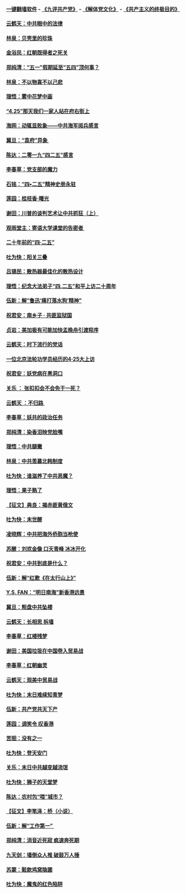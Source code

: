 #### [一键翻墙软件](https://github.com/gfw-breaker/nogfw/blob/master/README.md?t=04291238) -  [《九评共产党》](https://github.com/gfw-breaker/9ping.md?t=04291238) - [《解体党文化》](https://github.com/gfw-breaker/jtdwh.md?t=04291238) - [《共产主义的终极目的》](https://github.com/gfw-breaker/gczydzjmd.md?t=04291238)

#### [云鹤天：中共眼中的法律](../pages/nsc993/n11221943.md?t=04291238) 

#### [林泉：贝壳里的珍珠](../pages/nsc993/n11217073.md?t=04291238) 

#### [金浴凤：红朝既得者之死关](../pages/nsc993/n11217063.md?t=04291238) 

#### [郑纯清：“五一”假期延至“五四”顶何事？](../pages/nsc993/n11217000.md?t=04291238) 

#### [林泉：不以物喜不以己悲](../pages/nsc993/n11216987.md?t=04291238) 

#### [理悟：雾中花梦中画](../pages/nsc993/n11213846.md?t=04291238) 

#### [“4.25”那天我们一家人站在府右街上](../pages/nsc993/n11210435.md?t=04291238) 

#### [海网：动辄显败象——中共海军阅兵感言](../pages/nsc993/n11212147.md?t=04291238) 

#### [冀旦：“袁府”异象 ](../pages/nsc993/n11211996.md?t=04291238) 

#### [陈达：二零一九“四二五”感言](../pages/nsc993/n11211971.md?t=04291238) 

#### [李春草：党支部的魔力](../pages/nsc993/n11211722.md?t=04291238) 

#### [石铭：“四•二五”精神史册永驻](../pages/nsc993/n11210585.md?t=04291238) 

#### [莲园：桂枝香‧曙光](../pages/nsc993/n11210371.md?t=04291238) 

#### [谢田：川普的谈判艺术让中共抓狂（上）](../pages/nsc993/n11209038.md?t=04291238) 

#### [观雨堂主：寄语大学课堂的告密者 ](../pages/nsc993/n11209062.md?t=04291238) 

#### [二十年前的“四·二五”](../pages/nsc993/n11207639.md?t=04291238) 

#### [吐为快：阳关三叠](../pages/nsc993/n11207152.md?t=04291238) 

#### [吕锡民：散热器最佳化的散热设计](../pages/nsc993/n11206294.md?t=04291238) 

#### [理悟：纪念大法弟子“四.二五”和平上访二十周年](../pages/nsc993/n11206269.md?t=04291238) 

#### [伍新：解“鲁迅‘痛打落水狗’精神”](../pages/nsc993/n11206208.md?t=04291238) 

#### [祝君安：南乡子 · 共匪监狱国](../pages/nsc993/n11203831.md?t=04291238) 

#### [贞岩：美加极有可能加快孟晚舟引渡程序](../pages/nsc993/n11203705.md?t=04291238) 

#### [云鹤天：时下流行的党话](../pages/nsc993/n11203254.md?t=04291238) 

#### [一位北京法轮功学员经历的4·25大上访](../pages/nsc993/n11203160.md?t=04291238) 

#### [祝君安：妖党病在黑洞口](../pages/nsc993/n11201449.md?t=04291238) 

#### [关乐 ： 张扣扣会不会免于一死？](../pages/nsc993/n11201363.md?t=04291238) 

#### [云鹤天 ：不归路 ](../pages/nsc993/n11201359.md?t=04291238) 

#### [李春草：妖共的政治任务](../pages/nsc993/n11199926.md?t=04291238) 

#### [郑纯清：染香泪映党脸嘴](../pages/nsc993/n11199911.md?t=04291238) 

#### [理悟：中共腿撇](../pages/nsc993/n11199727.md?t=04291238) 

#### [林泉：中共羡慕北韩制度](../pages/nsc993/n11199776.md?t=04291238) 

#### [吐为快：谁滋养了中共恶魔？](../pages/nsc993/n11199706.md?t=04291238) 

#### [理悟：果子熟了](../pages/nsc993/n11196774.md?t=04291238) 

#### [【征文】典良：揭赤匪黄俄文](../pages/nsc993/n11195773.md?t=04291238) 

#### [吐为快：末世醒](../pages/nsc993/n11196757.md?t=04291238) 

#### [凌晓辉：中共把海外侨胞当枪使](../pages/nsc993/n11195270.md?t=04291238) 

#### [苏醒：刘欢金像 口天青峰 冰冰开化](../pages/nsc993/n11194046.md?t=04291238) 

#### [祝君安：中共到底是什么？](../pages/nsc993/n11193828.md?t=04291238) 

#### [伍新：解“红歌《在太行山上》”](../pages/nsc993/n11193680.md?t=04291238) 

#### [Y.S. FAN：“明日南海”新香港远景](../pages/nsc993/n11189809.md?t=04291238) 

#### [冀旦：粗盘中共坠楼](../pages/nsc993/n11188872.md?t=04291238) 

#### [云鹤天：长相思 拆墙](../pages/nsc993/n11187494.md?t=04291238) 

#### [李春草：红楼残梦](../pages/nsc993/n11187468.md?t=04291238) 

#### [谢田：美国垃圾在中国卷入贸易战](../pages/nsc993/n11184083.md?t=04291238) 

#### [李春草：红朝幽灵](../pages/nsc993/n11186717.md?t=04291238) 

#### [云鹤天：观美中贸易战](../pages/nsc993/n11184252.md?t=04291238) 

#### [吐为快：末日难续知青梦](../pages/nsc993/n11183957.md?t=04291238) 

#### [伍新：共产党共天下产](../pages/nsc993/n11183941.md?t=04291238) 

#### [莲园：调笑令 叹香港](../pages/nsc993/n11183930.md?t=04291238) 

#### [苦胆：没有之一](../pages/nsc993/n11183909.md?t=04291238) 

#### [吐为快：登天安门](../pages/nsc993/n11183895.md?t=04291238) 

#### [关乐：末日中共越变越流氓](../pages/nsc993/n11183026.md?t=04291238) 

#### [吐为快：狮子的天堂梦](../pages/nsc993/n11179854.md?t=04291238) 

#### [陈达：农村包“喂”城市？](../pages/nsc993/n11179736.md?t=04291238) 

#### [【征文】李笔泽：桥（小说）](../pages/nsc993/n11176272.md?t=04291238) 

#### [伍新：解“工作第一” ](../pages/nsc993/n11177502.md?t=04291238) 

#### [郑纯清：消音近死寂 疯速奔死期](../pages/nsc993/n11177476.md?t=04291238) 

#### [九天剑：墙倒众人推 破鼓万人捶](../pages/nsc993/n11177298.md?t=04291238) 

#### [苏蒙：赃款鸡窝隐圃](../pages/nsc993/n11176885.md?t=04291238) 

#### [吐为快：魔鬼的红色陷阱](../pages/nsc993/n11176784.md?t=04291238) 

